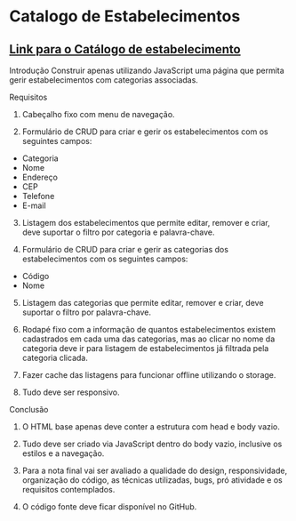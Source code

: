 # Catalogo de Estabelecimentos


<h2><a href = "https://mosilva.github.io/CatalogoDeEstabelecimentos/index.html" target="_blank">Link para o Catálogo de estabelecimento<a/></h2>


Introdução
Construir apenas utilizando JavaScript uma página que permita gerir estabelecimentos com categorias associadas.

Requisitos
1. Cabeçalho fixo com menu de navegação.

2. Formulário de CRUD para criar e gerir os estabelecimentos com os seguintes campos:
- Categoria
- Nome
- Endereço
- CEP
- Telefone
- E-mail

3. Listagem dos estabelecimentos que permite editar, remover e criar, deve suportar o filtro por categoria e palavra-chave.

4. Formulário de CRUD para criar e gerir as categorias dos estabelecimentos com os seguintes campos:
- Código
- Nome

5. Listagem das categorias que permite editar, remover e criar, deve suportar o filtro por palavra-chave.

6. Rodapé fixo com a informação de quantos estabelecimentos existem cadastrados em cada uma das categorias, mas ao clicar no nome da categoria deve ir para listagem de estabelecimentos já filtrada pela categoria clicada.

7. Fazer cache das listagens para funcionar offline utilizando o storage.

8. Tudo deve ser responsivo.

Conclusão

1. O HTML base apenas deve conter a estrutura com head e body vazio.

2. Tudo deve ser criado via JavaScript dentro do body vazio, inclusive os estilos e a navegação.

3. Para a nota final vai ser avaliado a qualidade do design, responsividade, organização do código, as técnicas utilizadas, bugs, pró atividade e os requisitos contemplados.

4. O código fonte deve ficar disponível no GitHub.
